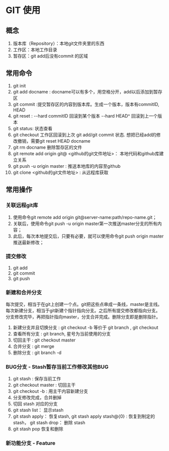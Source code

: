 # GIT 使用

## 概念
1. 版本库（Repository）：本地git文件夹里的东西
2. 工作区：本地工作目录
3. 暂存区：git add后没有commit 的区域

## 常用命令
1. git init
2. git add docname : docname可以有多个，用空格分开，add以后添加到暂存区
3. git commit :提交暂存区的内容到版本库。生成一个版本，版本有commitID, HEAD
4. git reset : --hard commitID 回滚到某个版本
                --hard HEAD^ 回滚到上一个版本
5. git status: 状态查看
6. git checkout 工作区回滚到上次 git add/git commit 状态. 想把已经add的修改撤销，需要git reset HEAD docname
7. git rm docname 删除暂存区的文件
8. git remote add origin git@ <github的git文件地址>： 本地代码和github库建立关系
9. git push -u origin master : 推送本地库的内容至github
10. git clone <github的git文件地址> : 从远程库获取

## 常用操作

### 关联远程git库

1. 使用命令git remote add origin git@server-name:path/repo-name.git；
2. 关联后，使用命令git push -u origin master第一次推送master分支的所有内容；
3. 此后，每次本地提交后，只要有必要，就可以使用命令git push origin master推送最新修改；

### 提交修改

1. git add
2. git commit
3. git push

### 新建和合并分支

每次提交，相当于在git上创建一个点。git把这些点串成一条线，master是主线。
每次新建分支，相当于git新建个指针指向分支。之后所有提交修改都指向分支。分支修改完毕，再把指针指向master，分支合并完成。删除分支即是删除指针。

1. 新建分支并且切换分支 : git checkout -b <branchName> 等价于 git branch <branchName>, git checkout <branchName>
2. 查看所有分支 : git branch, 星号为当前使用的分支
3. 切回主干 <master> : git checkout master
4. 合并分支 : git merge <branchName>
5. 删除分支 : git branch -d <brandName>

### BUG分支 - Stash暂存当前工作修改其他BUG

1. git stash : 保存当前工作
2. git checkout master : 切回主干
3. git checkout -b <branchName> : 用主干内容新建分支
4. 分支修改完成，合并删掉
5. 切回 stash 对应的分支
6. git stash list： 显示stash
7. git stash apply： 恢复stash, git stash apply stash@{0} : 恢复到制定的stash， git stash drop： 删除 stash
8. git stash pop 恢复和删除

### 新功能分支 - Feature